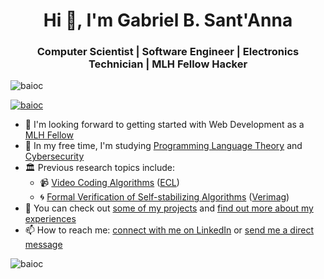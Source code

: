 <h1 align="center">Hi 👋, I'm Gabriel B. Sant'Anna</h1>
<h3 align="center">Computer Scientist | Software Engineer | Electronics Technician | MLH Fellow Hacker</h3>

<p align="left"><img src="https://komarev.com/ghpvc/?username=baioc&label=Profile%20views&color=0e75b6&style=flat" alt="baioc" /></p>

<p align="left"><a href="https://github.com/ryo-ma/github-profile-trophy"><img src="https://github-profile-trophy.vercel.app/?username=baioc&row=1" alt="baioc" /></a></p>

- 🔭 I'm looking forward to getting started with Web Development as a [MLH Fellow](https://fellowship.mlh.io/)
- 🌱 In my free time, I'm studying [Programming Language Theory](https://www.cs.uoregon.edu/research/summerschool/summer21/participants.php) and [Cybersecurity](https://www.youracclaim.com/badges/5ba4072c-a443-44d9-9fda-cdea90ae3144)
- 🏛️ Previous research topics include:
  - 📹 [Video Coding Algorithms](https://doi.org/10.1109/ICASSP39728.2021.9414799) ([ECL](https://eclab.paginas.ufsc.br/))
  - 🌀 [Formal Verification of Self-stabilizing Algorithms](https://gricad-gitlab.univ-grenoble-alpes.fr/baiocchg/salut) ([Verimag](https://www-verimag.univ-grenoble-alpes.fr/))
- 📔 You can check out [some of my projects](https://baioc.github.io/portfolio/) and [find out more about my experiences](https://baioc.github.io/cv/)
- 📫 How to reach me: [connect with me on LinkedIn](https://linkedin.com/in/baioc) or [send me a direct message](https://baioc.github.io/contact/)

<p>
  <img align="center" src="https://github-readme-stats.vercel.app/api?username=baioc&show_icons=true&locale=en&theme=nightowl" alt="baioc" />
</p>
